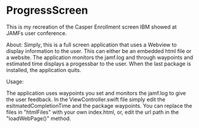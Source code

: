 # ProgressScreen


This is my recreation of the Casper Enrollment screen IBM showed at JAMFs user conference. 

About:
Simply, this is a full screen application that uses a Webview to display information to the user.  This can either be an
embedded html file or a website.  The application monitors the jamf.log and through waypoints and estimated time displays 
a progessbar to the user.  When the last package is installed, the application quits.

Usage:

The application uses waypoints you set and monitors the jamf.log to give the user feedback.  In the ViewController.swift file
simply edit the esitmatedCompletionTime and the package waypoints.  You can replace the files in "htmlFiles" with your own 
index.html, or, edit the url path in the "loadWebPage()" method. 

